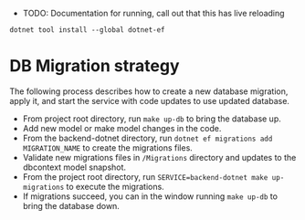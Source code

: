 - TODO: Documentation for running, call out that this has live reloading

`dotnet tool install --global dotnet-ef`

# DB Migration strategy

The following process describes how to create a new database migration, apply it, and start the service with code updates to use updated database.

  - From project root directory, run `make up-db` to bring the database up.
  - Add new model or make model changes in the code.
  - From the backend-dotnet directory, run `dotnet ef migrations add MIGRATION_NAME` to create the migrations files.
  - Validate new migrations files in `/Migrations` directory and updates to the dbcontext model snapshot.
  - From the project root directory, run `SERVICE=backend-dotnet make up-migrations` to execute the migrations.
  - If migrations succeed, you can <CTRL-C> in the window running `make up-db` to bring the database down.

